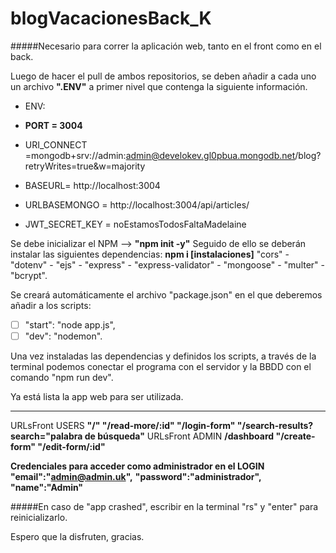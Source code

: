 # blogVacacionesBack_K
#####Necesario para correr la aplicación web, tanto en el front como en el back.

Luego de hacer el pull de ambos repositorios, se deben añadir a cada uno un archivo **".ENV"** a primer nivel que contenga la siguiente información.

+ ENV:
+ **PORT = 3004**

+ URI_CONNECT =mongodb+srv://admin:admin@develokev.gl0pbua.mongodb.net/blog?retryWrites=true&w=majority

+ BASEURL= http://localhost:3004

+ URLBASEMONGO = http://localhost:3004/api/articles/

+ JWT_SECRET_KEY =  noEstamosTodosFaltaMadelaine

Se debe inicializar el NPM --> **"npm init -y"**
Seguido de ello se deberán instalar las siguientes dependencias: **npm i [instalaciones]**
"cors" - "dotenv" - "ejs" - "express" - "express-validator" - "mongoose" - "multer" - "bcrypt".

Se creará automáticamente el archivo "package.json" en el que deberemos añadir a los scripts:
- [ ] "start": "node app.js",
- [ ] "dev": "nodemon".

Una vez instaladas las dependencias y definidos los scripts, a través de la terminal podemos conectar el programa con el servidor y la BBDD con el comando "npm run dev".

Ya está lista la app web para ser utilizada.

***
URLsFront USERS
**"/"
"/read-more/:id"
"/login-form"
"/search-results?search="palabra de búsqueda"**
URLsFront ADMIN
**/dashboard
"/create-form"
"/edit-form/:id"**

**Credenciales para acceder como administrador en el LOGIN**
        **"email":"admin@admin.uk",**
        **"password":"administrador",**
        **"name":"Admin"**

#####En caso de "app crashed", escribir en la terminal "rs" y "enter" para reinicializarlo.

Espero que la disfruten, gracias.

